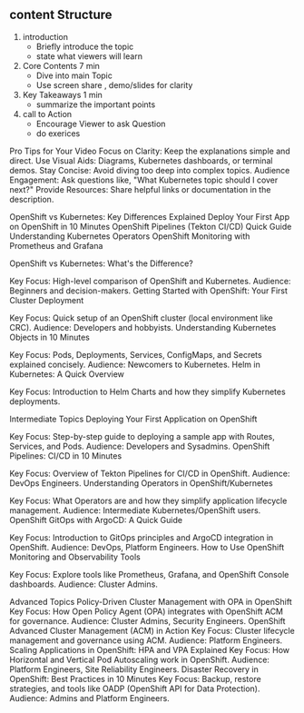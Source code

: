 
## content Structure 

1. introduction 
    * Briefly introduce the topic
    * state what viewers will learn
2. Core Contents 7 min
    * Dive into main Topic
    * Use screen share , demo/slides for clarity 
3. Key Takeaways 1 min
    * summarize the important points
4. call to Action
    * Encourage Viewer to ask Question
    * do exerices


Pro Tips for Your Video
Focus on Clarity: Keep the explanations simple and direct.
Use Visual Aids: Diagrams, Kubernetes dashboards, or terminal demos.
Stay Concise: Avoid diving too deep into complex topics.
Audience Engagement: Ask questions like, "What Kubernetes topic should I cover next?"
Provide Resources: Share helpful links or documentation in the description.


OpenShift vs Kubernetes: Key Differences Explained
Deploy Your First App on OpenShift in 10 Minutes
OpenShift Pipelines (Tekton CI/CD) Quick Guide
Understanding Kubernetes Operators
OpenShift Monitoring with Prometheus and Grafana


OpenShift vs Kubernetes: What's the Difference?

Key Focus: High-level comparison of OpenShift and Kubernetes.
Audience: Beginners and decision-makers.
Getting Started with OpenShift: Your First Cluster Deployment

Key Focus: Quick setup of an OpenShift cluster (local environment like CRC).
Audience: Developers and hobbyists.
Understanding Kubernetes Objects in 10 Minutes

Key Focus: Pods, Deployments, Services, ConfigMaps, and Secrets explained concisely.
Audience: Newcomers to Kubernetes.
Helm in Kubernetes: A Quick Overview

Key Focus: Introduction to Helm Charts and how they simplify Kubernetes deployments.



Intermediate Topics
Deploying Your First Application on OpenShift

Key Focus: Step-by-step guide to deploying a sample app with Routes, Services, and Pods.
Audience: Developers and Sysadmins.
OpenShift Pipelines: CI/CD in 10 Minutes

Key Focus: Overview of Tekton Pipelines for CI/CD in OpenShift.
Audience: DevOps Engineers.
Understanding Operators in OpenShift/Kubernetes

Key Focus: What Operators are and how they simplify application lifecycle management.
Audience: Intermediate Kubernetes/OpenShift users.
OpenShift GitOps with ArgoCD: A Quick Guide

Key Focus: Introduction to GitOps principles and ArgoCD integration in OpenShift.
Audience: DevOps, Platform Engineers.
How to Use OpenShift Monitoring and Observability Tools

Key Focus: Explore tools like Prometheus, Grafana, and OpenShift Console dashboards.
Audience: Cluster Admins.



Advanced Topics
Policy-Driven Cluster Management with OPA in OpenShift
Key Focus: How Open Policy Agent (OPA) integrates with OpenShift ACM for governance.
Audience: Cluster Admins, Security Engineers.
OpenShift Advanced Cluster Management (ACM) in Action
Key Focus: Cluster lifecycle management and governance using ACM.
Audience: Platform Engineers.
Scaling Applications in OpenShift: HPA and VPA Explained
Key Focus: How Horizontal and Vertical Pod Autoscaling work in OpenShift.
Audience: Platform Engineers, Site Reliability Engineers.
Disaster Recovery in OpenShift: Best Practices in 10 Minutes
Key Focus: Backup, restore strategies, and tools like OADP (OpenShift API for Data Protection).
Audience: Admins and Platform Engineers.